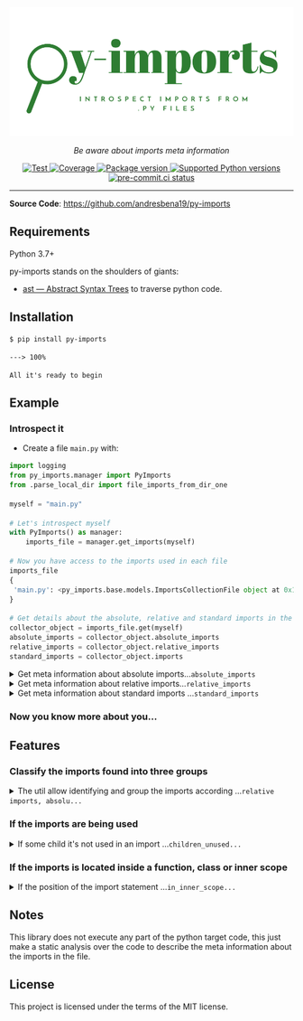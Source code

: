 
![Py-Imports](https://github.com/AndresBena19/py-imports/blob/develop/img/icon-import-py.png?raw=true )
<p align="center">
    <em>Be aware about imports meta information </em>
</p>
<p align="center">
<a href="https://github.com/andresbena19/py-imports/actions?query=workflow%3ATest+event%3Apush+branch%3Amaster" target="_blank">
    <img src="https://github.com/tiangolo/fastapi/workflows/Test/badge.svg?event=push&branch=master" alt="Test">
</a>
<a href="https://codecov.io/gh/andresbena19/py-imports" target="_blank">
    <img src="https://img.shields.io/codecov/c/github/andresbena19/py-imports" alt="Coverage">
</a>
<a href="https://pypi.org/project/py-imports" target="_blank">
    <img src="https://img.shields.io/pypi/v/py-imports?color=%2334D058&label=pypi%20package" alt="Package version">
</a>
<a href="https://pypi.org/project/py-imports" target="_blank">
    <img src="https://img.shields.io/pypi/pyversions/py_imports.svg?color=%2334D058" alt="Supported Python versions">
</a>
<a href="https://results.pre-commit.ci/latest/github/pre-commit/pre-commit/master">
    <img src="https://results.pre-commit.ci/badge/github/pre-commit/pre-commit/master.svg" alt="pre-commit.ci status" style="max-width:100%;">
</a>
</p>


---

**Source Code**: <a href="https://github.com/andresbena19/py-imports" target="_blank"> https://github.com/andresbena19/py-imports
</a>
## Requirements

Python 3.7+

py-imports stands on the shoulders of giants:

* <a href="https://docs.python.org/3/library/ast.html" class="external-link" target="_blank">ast — Abstract Syntax Trees</a> to traverse python code.

## Installation

<div class="termy">

```console
$ pip install py-imports

---> 100%

All it's ready to begin 
```

</div>

## Example

### Introspect it

* Create a file `main.py` with:

```Python
import logging
from py_imports.manager import PyImports
from .parse_local_dir import file_imports_from_dir_one

myself = "main.py"

# Let's introspect myself
with PyImports() as manager:
    imports_file = manager.get_imports(myself)

# Now you have access to the imports used in each file 
imports_file
{
 'main.py': <py_imports.base.models.ImportsCollectionFile object at 0x10b889220>
}

# Get details about the absolute, relative and standard imports in the file
collector_object = imports_file.get(myself)
absolute_imports = collector_object.absolute_imports
relative_imports = collector_object.relative_imports
standard_imports = collector_object.imports

```

<details>
  <summary>Get meta information about absolute imports...<code>absolute_imports</code></summary>

   ```Python
     # Absolute imports
     #  --- from py_imports.manager import PyImports ---
     # If we introspect the object, we will get the following
    
     example_abs_import = absolute_imports[0]
     example_abs_import.children -> ['PyImports']
     example_abs_import.parent -> 'py_imports.manager'
     example_abs_import.statement -> 'from py_imports.manager import PyImports'
     example_abs_import.level -> 0
     example_abs_import.line -> 2

   ```
</details>

<details>
  <summary>Get meta information about relative imports...<code>relative_imports</code></summary>

   ```Python
     # relative imports
     #  --- from .parse_local_dir import file_imports_from_dir_one ---
     # If we introspect the object, we will get the following
    
     example_relative_import = relative_imports[0]
     example_abs_import.children -> ['file_imports_from_dir_one']
     example_abs_import.children_unused -> ['file_imports_from_dir_one']
     example_abs_import.parent -> 'parse_local_dir'
     example_abs_import.statement -> 'from .parse_local_dir import file_imports_from_dir_one'
     example_abs_import.level -> 1
     example_abs_import.line -> 3
 
   ```
</details>

<details>
  <summary>Get meta information about standard imports ...<code>standard_imports</code></summary>

   ```Python 
        # standard imports
        #  --- import logging ---
        # If we introspect the object, we will get the following
        
        example_standard_import = standard_imports[0]
        example_standard_import.children -> ['logging']
        example_standard_import.children_unused -> ['logging']
        example_standard_import.statement -> 'import logging'
        example_standard_import.line -> 1
 
   ```
</details>


### Now you know more about you... 
## Features
### Classify the imports found into three groups

<details>
  <summary>The util allow identifying and group the imports according  ...<code>relative imports, absolu...</code></summary>

   - ### Python Abstract Grammar
     The util allow identifying and group the imports according to the abstract grammar defined with python

          ...
          | Import(alias* names)
          | ImportFrom(identifier? module, alias* names, int? level)

   - ### Import types 
     - ### Relative Imports  
    
        Relative imports use leading dots. A single leading dot indicates a relative import, starting with the current package. 
        Two or more leading dots indicate a relative import to the parent(s) of the current package, one level per dot after the first.
   
        - #### Schema syntax
          Relative imports must always use `from <> import`;`import <> `is always absolute.
          - **pydocs**: https://docs.python.org/3/reference/import.html#package-relative-imports
          - Metadata will be abstracted in `RelativeImportStatement` objects.
        - #### Ex.
          ```Python   
          from .moduleY import spam
          from .moduleY import spam as ham
          from . import moduleY
          from ..subpackage1 import moduleY
          from ..subpackage2.moduleZ import eggs
          from ..moduleA import foo
          from ...package import bar
          from ...sys import path
          ```
        
     - ### Absolute Imports  
        Absolute import involves full path i.e., from the project’s root folder to the desired module. An absolute import state that the resource   
        to be imported using its full path from the project’s root folder.
      
        - #### Schema syntax
           Absolute imports may use either the `import <>` or `from <> import <>` syntax, but relative imports may only use the second form.
           - **PEP328**: https://www.python.org/dev/peps/pep-0328/
           - Metadata will be abstracted in `AbsoluteImportStatement` objects.
        - #### Ex.
          ```Python
          from moduleY import spam
          from moduleY import spam as ham
    
          # OR
      
          import XXX.YYY.ZZZ
          ```
     - ### Standard Imports  
        Standard imports will be introspected and the data about it will be saved in an
        object named `ImportStatement`.
   
        - #### Schema syntax
           standard imports use  the `import <>`  syntax.
           - **PEP328**: https://www.python.org/dev/peps/pep-0328/
           - Metadata will be abstracted in `ImportStatement` objects.
        - #### Ex.
          ```Python
          import moduleY
          import moduleX
          ```
</details>
        
### If the imports are being used 

<details>
  <summary>If some child it's not used in an import  ...<code>children_unused...</code></summary>

 - ### Unused imports 
    If some child it's not used in an import, this will be added in  `children_unused` attribute in every concrete implementation that represent an imports.
 
    ```Python
    from ..subpackage1 import moduleY, moduleZ
    
    def foo() -> moduleZ:
        pass
    ```
    In this case the relative import  `from ..subpackage1 import moduleY, moduleZ` has a child that is not used in the file.
    ```Python
    ...  # After introspect the file
    
    relative_imports = imports_file.relative_imports
    relative_imports[0].children_unused -> ["moduleY"]
    
    # But the total of children present in this file 
    relative_imports[0].children -> ["moduleY", "moduleZ"]
    ```
   **it's used `pyflakes` to determine the unused imports, because follow the same philosophy to get the 
    information just using a static analysis.**
</details>

### If the imports is located inside a function, class or inner scope 

<details>
  <summary>If the position of the import statement ...<code>in_inner_scope...</code></summary>
    
  - ### Imports in inner scopes
    If some imports is located inside a function, class or inner scope, the import object will contain a boolean field 
    named `in_inner_scope` indicating if is located outside his default position (the top of the file in the global scope),
    also will be included an attribute named `outer_parent_node` that will contain the `AST` node, to allow the user get more information
    about the data structure node parent that is around the import.

     ```Python 
     def foo():
        from pkg import moduleY, moduleZ
     ...
      ```
    In this case the absolute import is located inside a function named `foo`.
    
    ```Python
    ...  # After introspect the file
    
    absolute_imports = imports_file.absolute_imports
    absolute_imports[0].in_inner_scope -> True
    
    # it's possible to get the ast node parent with
    absolute_imports[0].outer_parent_node -> 
</details>

## Notes

This library does not execute any part of the python  target code, this just make a static analysis over the code to describe the meta information about the imports in the file.
## License

This project is licensed under the terms of the MIT license.
